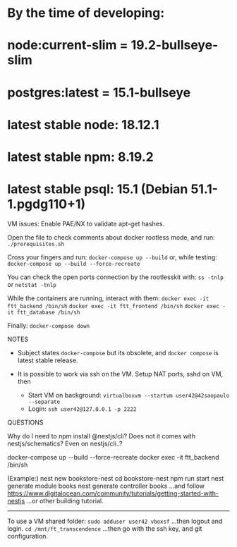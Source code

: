 # By the time of developing:
# node:current-slim = 19.2-bullseye-slim
# postgres:latest = 15.1-bullseye
# latest stable node: 18.12.1
# latest stable npm: 8.19.2
# latest stable psql: 15.1 (Debian 51.1-1.pgdg110+1)

VM issues:
Enable PAE/NX to validate apt-get hashes.

Open the file to check comments about docker rootless mode, and run:
	`./prerequisites.sh`

Cross your fingers and run:
	`docker-compose up --build`
or, while testing:
	`docker-compose up --build --force-recreate`

You can check the open ports connection by the rootlesskit with:
	`ss -tnlp` or `netstat -tnlp`

While the containers are running, interact with them:
	`docker exec -it ftt_backend /bin/sh`
	`docker exec -it ftt_frontend /bin/sh`
	`docker exec -it ftt_database /bin/sh`

Finally:
	`docker-compose down`

NOTES

- Subject states `docker-compose` but its obsolete, and `docker compose` is
  latest stable release.

- It is possible to work via ssh on the VM. Setup NAT ports, sshd on VM, then
	- Start VM on background: `virtualboxvm --startvm user42@42saopaulo --separate`
	- Login: `ssh user42@127.0.0.1 -p 2222`

QUESTIONS

Why do I need to npm install @nestjs/cli? Does not it comes with nestjs/schematics?
Even on nestjs/cli..?

docker-compose up --build --force-recreate
docker exec -it ftt_backend /bin/sh

(Example:)
nest new bookstore-nest
cd bookstore-nest
npm run start
nest generate module books
nest generate controller books
...and follow https://www.digitalocean.com/community/tutorials/getting-started-with-nestjs
...or other building tutorial.

---

To use a VM shared folder:
	`sudo adduser user42 vboxsf`
	...then logout and login.
	`cd /mnt/ft_transcendence`
	...then go with the ssh key, and git configuration.

